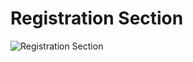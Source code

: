 # Registration Section
![Registration Section](../../../../first_prototype/mockups/selectUniversity.png) 

